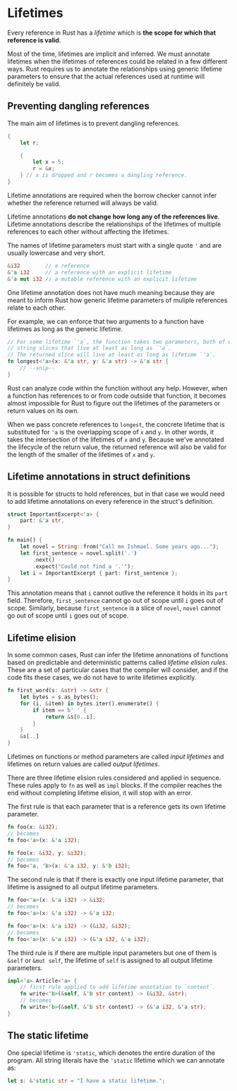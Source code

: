 # Lifetimes

Every reference in Rust has a _lifetime_ which is **the scope for which that reference is valid**.

Most of the time, lifetimes are implicit and inferred. We must annotate lifetimes when the lifetimes of references could be related in a few different ways. Rust requires us to annotate the relationships using generic lifetime parameters to ensure that the actual references used at runtime will definitely be valid.

## Preventing dangling references

The main aim of lifetimes is to prevent dangling references.

```rs
{
    let r;

    {
        let x = 5;
        r = &x;
    } // x is dropped and r becomes a dangling reference.
}
```

Lifetime annotations are required when the borrow checker cannot infer whether the reference returned will always be valid.

Lifetime annotations **do not change how long any of the references live**. Lifetime annotations describe the relationships of the lifetimes of multiple references to each other without affecting the lifetimes.

The names of lifetime parameters must start with a single quote `'` and are usually lowercase and very short.

```rs
&i32        // a reference
&'a i32     // a reference with an explicit lifetime
&'a mut i32 // a mutable reference with an explicit lifetime
```

One lifetime annotation does not have much meaning because they are meant to inform Rust how generic lifetime parameters of muliple references relate to each other.

For example, we can enforce that two arguments to a function have lifetimes as long as the generic lifetime.

```rs
// For some lifetime `'a`, the function takes two parameters, both of which are
// string slices that live at least as long as `'a`.
// The returned slice will live at least as long as lifetime `'a`.
fn longest<'a>(x: &'a str, y: &'a str) -> &'a str {
    // --snip--
}
```

Rust can analyze code within the function without any help. However, when a function has references to or from code outside that function, it becomes almost impossible for Rust to figure out the lifetimes of the parameters or return values on its own.

When we pass concrete references to `longest`, the concrete lifetime that is substituted for `'a` is the overlapping scope of `x` and `y`. In other words, it takes the intersection of the lifetimes of `x` and `y`. Because we've annotated the lifecycle of the return value, the returned reference will also be valid for the length of the smaller of the lifetimes of `x` and `y`.

## Lifetime annotations in struct definitions

It is possible for structs to hold references, but in that case we would need to add lifetime annotations on every reference in the struct's definition.

```rs
struct ImportantExcerpt<'a> {
    part: &'a str,
}

fn main() {
    let novel = String::from("Call me Ishmael. Some years ago...");
    let first_sentence = novel.split('.')
        .next()
        .expect("Could not find a '.'");
    let i = ImportantExcerpt { part: first_sentence };
}
```

This annotation means that `i` cannot outlive the reference it holds in its `part` field. Therefore, `first_sentence` cannot go out of scope until `i` goes out of scope. Similarly, because `first_sentence` is a slice of `novel`, `novel` cannot go out of scope until `i` goes out of scope.

## Lifetime elision

In some common cases, Rust can infer the lifetime annonations of functions based on predictable and deterministic patterns called _lifetime elision rules_. These are a set of particular cases that the compiler will consider, and if the code fits these cases, we do not have to write lifetimes explicitly.

```rs
fn first_word(s: &str) -> &str {
    let bytes = s.as_bytes();
    for (i, &item) in bytes.iter().enumerate() {
        if item == b' ' {
            return &s[0..i];
        }
    }
    &s[..]
}
```

Lifetimes on functions or method parameters are called _input lifetimes_ and lifetimes on return values are called _output lifetimes_.

There are three lifetime elision rules considered and applied in sequence. These rules apply to `fn` as well as `impl` blocks. If the compiler reaches the end without completing lifetime elision, it will stop with an error.

The first rule is that each parameter that is a reference gets its own lifetime parameter.

```rs
fn foo(x: &i32);
// becomes
fn foo<'a>(x: &'a i32);

fn foo(x: &i32, y: &i32);
// becomes
fn foo<'a, 'b>(x: &'a i32, y: &'b i32);
```

The second rule is that if there is exactly one input lifetime parameter, that lifetime is assigned to all output lifetime parameters.

```rs
fn foo<'a>(x: &'a i32) -> &i32;
// becomes
fn foo<'a>(x: &'a i32) -> &'a i32;

fn foo<'a>(x: &'a i32) -> (&i32, &i32);
// becomes
fn foo<'a>(x: &'a i32) -> (&'a i32, &'a i32);
```

The third rule is if there are multiple input parameters but one of them is `&self` or `&mut self`, the lifetime of `self` is assigned to all output lifetime parameters.

```rs
impl<'a> Article<'a> {
    // first rule applied to add lifetime annotation to `content`.
    fn write<'b>(&self, &'b str content) -> (&i32, &str);
    // becomes
    fn write<'b>(&self, &'b str content) -> (&'a i32, &'a str);
}
```

## The static lifetime

One special lifetime is `'static`, which denotes the entire duration of the program. All string literals have the `'static` lifetime which we can annotate as:

```rs
let s: &'static str = "I have a static lifetime.";
```
